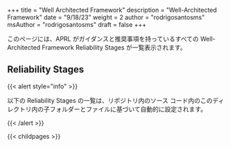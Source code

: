 +++
title = "Well Architected Framework"
description = "Well-Architected Framework"
date = "9/18/23"
weight = 2
author = "rodrigosantosms"
msAuthor = "rodrigosantosms"
draft = false
+++

このページには、APRL がガイダンスと推奨事項を持っているすべての Well-Architected Framework Reliability Stages が一覧表示されます。

## Reliability Stages

{{< alert style="info" >}}

以下の Reliability Stages の一覧は、リポジトリ内のソース コード内のこのディレクトリ内の子フォルダーとファイルに基づいて自動的に設定されます。

{{< /alert >}}

{{< childpages >}}
